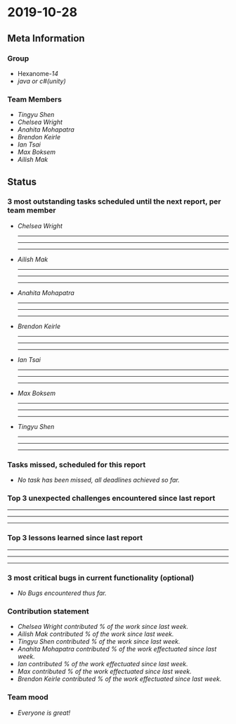 # 2019-10-28

## Meta Information

### Group

 * Hexanome-*14*
 * *java or c#(unity)*

### Team Members

 * *Tingyu Shen*
 * *Chelsea Wright*
 * *Anahita Mohapatra*
 * *Brendon Keirle*
 * *Ian Tsai*
 * *Max Boksem*
 * *Ailish Mak*

## Status

### 3 most outstanding tasks scheduled until the next report, per team member

 * *Chelsea Wright*
   * **
   * **
   * **
   
   
 * *Ailish Mak*
   * **
   * **
   * **
 
 
 * *Anahita Mohapatra*
   * **
   * **
   * **
 
 * *Brendon Keirle*
   * **
   * **
   * **
 
 
 * *Ian Tsai*
   * **
   * **
   * **


 * *Max Boksem*
   * **
   * **
   * **
 
 
 * *Tingyu Shen*
   * **
   * **
   * **



### Tasks missed, scheduled for this report

 * *No task has been missed, all deadlines achieved so far.*

### Top 3 unexpected challenges encountered since last report

 * **
 * **
 * **
 

### Top 3 lessons learned since last report

   * **
   * **
   * **

### 3 most critical bugs in current functionality (optional)

 * *No Bugs encountered thus far.*

### Contribution statement

 * *Chelsea Wright contributed % of the work since last week.*
 * *Ailish Mak contributed % of the work since last week.*
 * *Tingyu Shen contributed % of the work since last week.*
 * *Anahita Mohapatra contributed % of the work effectuated since last week.*
 * *Ian contributed % of the work effectuated since last week.*
 * *Max contributed % of the work effectuated since last week.*
 * *Brendon Keirle contributed % of the work effectuated since last week.*

### Team mood

 * *Everyone is great!*
